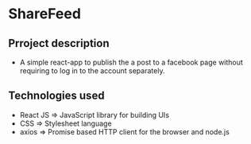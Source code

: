 # ShareFeed

## Prroject description
- A simple react-app to publish the a post to a facebook page without requiring to log in to the account separately.

## Technologies used
- React JS => JavaScript library for building UIs
- CSS => Stylesheet language
- axios => Promise based HTTP client for the browser and node.js
